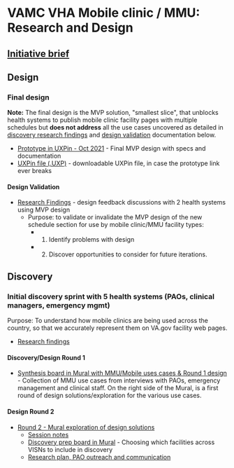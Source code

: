 
# VAMC VHA Mobile clinic / MMU: Research and Design

## [Initiative brief](https://github.com/department-of-veterans-affairs/va.gov-team/blob/master/products/facilities/medical-centers/product/vamc-vha-mobile-redesign/initiative-brief.md)


## Design

### Final design
 **Note:** The final design is the MVP solution, "smallest slice", that unblocks health systems to publish mobile clinic facility pages with multiple schedules but **does not address** all the use cases uncovered as detailed in [discovery research findings](https://github.com/department-of-veterans-affairs/va.gov-team/blob/master/products/facilities/medical-centers/product/vamc-vha-mobile-redesign/discovery/research-findings.md) and [design validation](https://github.com/department-of-veterans-affairs/va.gov-team/blob/master/products/facilities/medical-centers/product/vamc-vha-mobile-redesign/discovery-round-2/research-findings.md) documentation below.

 - [Prototype in UXPin - Oct 2021](https://preview.uxpin.com/20fd05cf8e86ce628f0c813166424d0a6ca38bfd#/pages/142019860/documentation/sitemap) - Final MVP design with specs and documentation
 - [UXPin file (.UXP)](https://github.com/department-of-veterans-affairs/va.gov-team/blob/master/products/facilities/medical-centers/product/vamc-vha-mobile-redesign/design/Mobile%20Clinic%20Schedule%20Section.uxp) - downloadable UXPin file, in case the prototype link ever breaks

#### Design Validation
- [Research Findings](https://github.com/department-of-veterans-affairs/va.gov-team/blob/master/products/facilities/medical-centers/product/vamc-vha-mobile-redesign/discovery-round-2/research-findings.md) - design feedback discussions with 2 health systems using MVP design
   - Purpose: to validate or invalidate the MVP design of the new schedule section for use by mobile clinic/MMU facility types: 
     - 1) Identify problems with design 
     - 2) Discover opportunities to consider for future iterations. 


## Discovery

### Initial discovery sprint with 5 health systems (PAOs, clinical managers, emergency mgmt) 

Purpose: To understand how mobile clinics are being used across the country, so that we accurately represent them on VA.gov facility web pages.
 - [Research findings](https://github.com/department-of-veterans-affairs/va.gov-team/blob/master/products/facilities/medical-centers/product/vamc-vha-mobile-redesign/discovery/research-findings.md) 

#### Discovery/Design Round 1    
   - [Synthesis board in Mural with MMU/Mobile uses cases & Round 1 design](https://github.com/department-of-veterans-affairs/va.gov-team/blob/master/products/facilities/medical-centers/product/vamc-vha-mobile-redesign/discovery/files/MMU-Discovery-Phase-2.pdf) - Collection of MMU use cases from interviews with PAOs, emergency management and clinical staff. On the right side of the Mural, is a first round of design solutions/exploration for the various use cases.
#### Design Round 2
   - [Round 2 - Mural exploration of design solutions](https://github.com/department-of-veterans-affairs/va.gov-team/blob/master/products/facilities/medical-centers/product/vamc-vha-mobile-redesign/discovery/files/MMU-Discovery-Phase-3.pdf)
     - [Session notes](https://docs.google.com/document/d/1HmL0sVDIzFQ2pLO7yochHyLy2p1GKyS0nWGeJw0UlqY/edit?usp=sharing)
     - [Discovery prep board in Mural](https://github.com/department-of-veterans-affairs/va.gov-team/blob/master/products/facilities/medical-centers/product/vamc-vha-mobile-redesign/discovery/files/MMU-Discovery-Phase-1.pdf) - Choosing which facilities across VISNs to include in discovery
     - [Research plan, PAO outreach and communication](https://github.com/department-of-veterans-affairs/va.gov-team/blob/master/products/facilities/medical-centers/product/vamc-vha-mobile-redesign/discovery/files/stakeholder-interview-plan.md)
